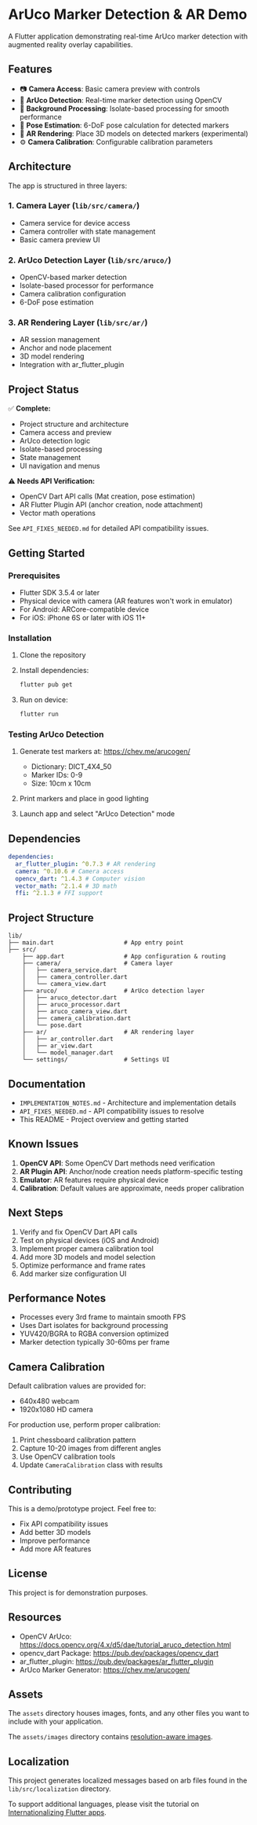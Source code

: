 # ArUco Marker Detection & AR Demo

A Flutter application demonstrating real-time ArUco marker detection with augmented reality overlay capabilities.

## Features

- 📷 **Camera Access**: Basic camera preview with controls
- 🎯 **ArUco Detection**: Real-time marker detection using OpenCV
- 🔄 **Background Processing**: Isolate-based processing for smooth performance
- 📐 **Pose Estimation**: 6-DoF pose calculation for detected markers
- 🎨 **AR Rendering**: Place 3D models on detected markers (experimental)
- ⚙️ **Camera Calibration**: Configurable calibration parameters

## Architecture

The app is structured in three layers:

### 1. Camera Layer (`lib/src/camera/`)

- Camera service for device access
- Camera controller with state management
- Basic camera preview UI

### 2. ArUco Detection Layer (`lib/src/aruco/`)

- OpenCV-based marker detection
- Isolate-based processor for performance
- Camera calibration configuration
- 6-DoF pose estimation

### 3. AR Rendering Layer (`lib/src/ar/`)

- AR session management
- Anchor and node placement
- 3D model rendering
- Integration with ar_flutter_plugin

## Project Status

✅ **Complete:**

- Project structure and architecture
- Camera access and preview
- ArUco detection logic
- Isolate-based processing
- State management
- UI navigation and menus

⚠️ **Needs API Verification:**

- OpenCV Dart API calls (Mat creation, pose estimation)
- AR Flutter Plugin API (anchor creation, node attachment)
- Vector math operations

See `API_FIXES_NEEDED.md` for detailed API compatibility issues.

## Getting Started

### Prerequisites

- Flutter SDK 3.5.4 or later
- Physical device with camera (AR features won't work in emulator)
- For Android: ARCore-compatible device
- For iOS: iPhone 6S or later with iOS 11+

### Installation

1. Clone the repository
2. Install dependencies:

   ```bash
   flutter pub get
   ```

3. Run on device:
   ```bash
   flutter run
   ```

### Testing ArUco Detection

1. Generate test markers at: https://chev.me/arucogen/

   - Dictionary: DICT_4X4_50
   - Marker IDs: 0-9
   - Size: 10cm x 10cm

2. Print markers and place in good lighting

3. Launch app and select "ArUco Detection" mode

## Dependencies

```yaml
dependencies:
  ar_flutter_plugin: ^0.7.3 # AR rendering
  camera: ^0.10.6 # Camera access
  opencv_dart: ^1.4.3 # Computer vision
  vector_math: ^2.1.4 # 3D math
  ffi: ^2.1.3 # FFI support
```

## Project Structure

```
lib/
├── main.dart                    # App entry point
├── src/
    ├── app.dart                 # App configuration & routing
    ├── camera/                  # Camera layer
    │   ├── camera_service.dart
    │   ├── camera_controller.dart
    │   └── camera_view.dart
    ├── aruco/                   # ArUco detection layer
    │   ├── aruco_detector.dart
    │   ├── aruco_processor.dart
    │   ├── aruco_camera_view.dart
    │   ├── camera_calibration.dart
    │   └── pose.dart
    ├── ar/                      # AR rendering layer
    │   ├── ar_controller.dart
    │   ├── ar_view.dart
    │   └── model_manager.dart
    └── settings/                # Settings UI
```

## Documentation

- `IMPLEMENTATION_NOTES.md` - Architecture and implementation details
- `API_FIXES_NEEDED.md` - API compatibility issues to resolve
- This README - Project overview and getting started

## Known Issues

1. **OpenCV API**: Some OpenCV Dart methods need verification
2. **AR Plugin API**: Anchor/node creation needs platform-specific testing
3. **Emulator**: AR features require physical device
4. **Calibration**: Default values are approximate, needs proper calibration

## Next Steps

1. Verify and fix OpenCV Dart API calls
2. Test on physical devices (iOS and Android)
3. Implement proper camera calibration tool
4. Add more 3D models and model selection
5. Optimize performance and frame rates
6. Add marker size configuration UI

## Performance Notes

- Processes every 3rd frame to maintain smooth FPS
- Uses Dart isolates for background processing
- YUV420/BGRA to RGBA conversion optimized
- Marker detection typically 30-60ms per frame

## Camera Calibration

Default calibration values are provided for:

- 640x480 webcam
- 1920x1080 HD camera

For production use, perform proper calibration:

1. Print chessboard calibration pattern
2. Capture 10-20 images from different angles
3. Use OpenCV calibration tools
4. Update `CameraCalibration` class with results

## Contributing

This is a demo/prototype project. Feel free to:

- Fix API compatibility issues
- Add better 3D models
- Improve performance
- Add more AR features

## License

This project is for demonstration purposes.

## Resources

- OpenCV ArUco: https://docs.opencv.org/4.x/d5/dae/tutorial_aruco_detection.html
- opencv_dart Package: https://pub.dev/packages/opencv_dart
- ar_flutter_plugin: https://pub.dev/packages/ar_flutter_plugin
- ArUco Marker Generator: https://chev.me/arucogen/

## Assets

The `assets` directory houses images, fonts, and any other files you want to
include with your application.

The `assets/images` directory contains [resolution-aware
images](https://flutter.dev/to/resolution-aware-images).

## Localization

This project generates localized messages based on arb files found in
the `lib/src/localization` directory.

To support additional languages, please visit the tutorial on
[Internationalizing Flutter apps](https://flutter.dev/to/internationalization).
